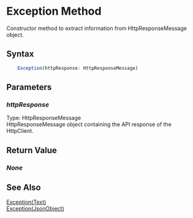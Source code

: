 # Exception Method
Constructor method to extract information from HttpResponseMessage object.

## Syntax
```javascript
	Exception(httpResponse: HttpResponseMessage)
```

## Parameters
### *httpResponse*
Type: HttpResponseMessage<br/>
HttpResponseMessage object containing the API response of the HttpClient.

## Return Value
### *None*

## See Also
[Exception(Text)](./Exception2.md)<br />
[Exception(JsonObject)](./Exception3.md)<br />

